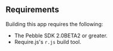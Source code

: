 ## Requirements

Building this app requires the following:

* The Pebble SDK 2.0BETA2 or greater.
* Require.js's ``r.js`` build tool.
